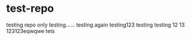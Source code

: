 # test-repo
testing repo only
testing......
testing again
testing123
testing
testing
12
13
123123eqwqwe
tets